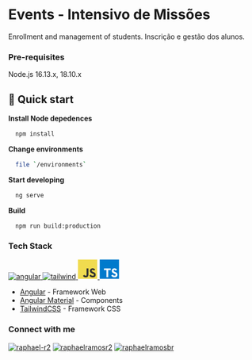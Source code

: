# Events - Intensivo de Missões

Enrollment and management of students. Inscrição e gestão dos alunos.

### Pre-requisites

Node.js 16.13.x, 18.10.x

## 🚀 Quick start

**Install Node depedences**

```bash
  npm install
```

**Change environments**

```bash
  file `/environments`
```

**Start developing**

```bash
  ng serve
```

**Build**

```bash
  npm run build:production
```

### Tech Stack

<p align="left"> <a href="https://angular.io" target="_blank" rel="noreferrer">
    <img src="https://angular.io/assets/images/logos/angular/angular.svg" alt="angular" width="40" height="40"/> </a>
    <a href="https://tailwindcss.com/" target="_blank" rel="noreferrer"> <img src="https://www.vectorlogo.zone/logos/tailwindcss/tailwindcss-icon.svg" alt="tailwind" width="40" height="40"/> </a>
    <a href="https://developer.mozilla.org/en-US/docs/Web/JavaScript" target="_blank" rel="noreferrer"> <img src="https://raw.githubusercontent.com/devicons/devicon/master/icons/javascript/javascript-original.svg" alt="javascript" width="40" height="40"/> </a>
    <a href="https://www.typescriptlang.org/" target="_blank" rel="noreferrer"> <img src="https://raw.githubusercontent.com/devicons/devicon/master/icons/typescript/typescript-original.svg" alt="typescript" width="40" height="40"/> </a>
</p>

- [Angular](https://angular.io/) - Framework Web
- [Angular Material](https://material.angular.io/) - Components
- [TailwindCSS](https://tailwindcss.com/) - Framework CSS

### Connect with me
<p align="left">
<a href="https://linkedin.com/in/raphaelramosbr" target="blank"><img align="center" src="https://raw.githubusercontent.com/rahuldkjain/github-profile-readme-generator/master/src/images/icons/Social/linked-in-alt.svg" alt="raphael-r2" height="30" width="40" /></a>
<a href="https://twitter.com/raphaelramosbr" target="blank"><img align="center" src="https://raw.githubusercontent.com/rahuldkjain/github-profile-readme-generator/master/src/images/icons/Social/twitter.svg" alt="raphaelramosr2" height="30" width="40" /></a>
 <a href="https://www.youtube.com/@raphaelramosbr" target="blank"><img align="center" src="https://raw.githubusercontent.com/rahuldkjain/github-profile-readme-generator/master/src/images/icons/Social/youtube.svg" alt="raphaelramosbr" height="30" width="40" /></a>
</p>
</p>
